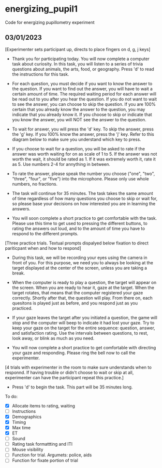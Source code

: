# energizing_pupil1
Code for energizing pupillometry experiment

## 03/01/2023
[Experimenter sets participant up, directs to place fingers on d, g, j keys]

- Thank you for participating today. 
You will now complete a computer task about curiosity. In this task, you will listen to a series of trivia questions about animals, the arts, food, or geography.
Press 'd' to read the instructions for this task.

- For each question, you must decide if you want to know the answer to the question.
If you want to find out the answer, you will have to wait a certain amount of time. The required waiting period for each answer will be read out to you after you hear the question.
If you do not want to wait to see the answer, you can choose to skip the question.
If you are 100% certain that you already know the answer to the question, you may indicate that you already know it.
If you choose to skip or indicate that you know the answer, you will NOT see the answer to the question.

- To wait for answer, you will press the 'd' key.
To skip the answer, press the 'g' key.
If you 100% know the answer, press the 'j' key.
Refer to this diagram below to make sure you understand which key to press.

- If you choose to wait for a question, you will be asked to rate if the answer was worth waiting for on as scale of 1 to 5. 
If the answer was not worth the wait, it should be rated as 1. If it was extremely worth it, rate it as 5. Use numbers 2-4 for annything in between.

- To rate the answer, please speak the number you choose ("one", "two", "three", "four", or "five") into the microphone.
Please only use whole numbers, no fractions.

- The task will continue for 35 minutes. The task takes the same amount of time regardless of how many questions you choose to skip or wait for, so please base your decisions on how interested you are in learning the answers.

- You will soon complete a short practice to get comfortable with the task. Please use this time to get used to pressing the different buttons, to rating the answers out loud, and to the amount of time you have to respond to the different prompts.

[Three practice trials. Textual prompts dispalyed below fixation to direct pariticpant when and how to respond]

- During this task, we will be recording your eyes using the camera in front of you. 
For this purpose, we need you to always be looking at the target displayed at the center of the screen, unless you are taking a break.

- When the computer is ready to play a question, the target will appear on the screen.
When you are ready to hear it, gaze at the target. When the target rotates, that means that the computer registered your gaze correctly. Shortly after that, the question will play.
From there on, each quesitons is played just as before, and you respond just as you practiced.

- If your gaze leaves the target after you initiated a question, the game will stop and the computer will beep to indicate it had lost your gaze.
Try to keep your gaze on the target for the entire sequence: question, answer, and satisfaction rating. Use the intervals between questions, to rest, look away, or blink as much as you need.

- You will now complete a short practice to get comfortable with directing your gaze and responding. Please ring the bell now to call the experimenter.

[4 trials with experimenter in the room to make sure understands when to responnd. If having trouble or didn't choose to wait or skip at all, experimenter can have the participant repeat this practice.]

- Press 'd' to begin the task. This part will be 35 minutes long.


To do:
- [x] Allocate items to rating, waiting 
- [ ] Instructions
- [x] Demographics
- [x] Timing
- [x] Max time
- [x] ET
- [ ] Sound
- [ ] Rating task formattting and ITI
- [ ] Mouse visibility
- [ ] Function for trial. Argumets: police, aids
- [ ] Function for fixate portion of trial